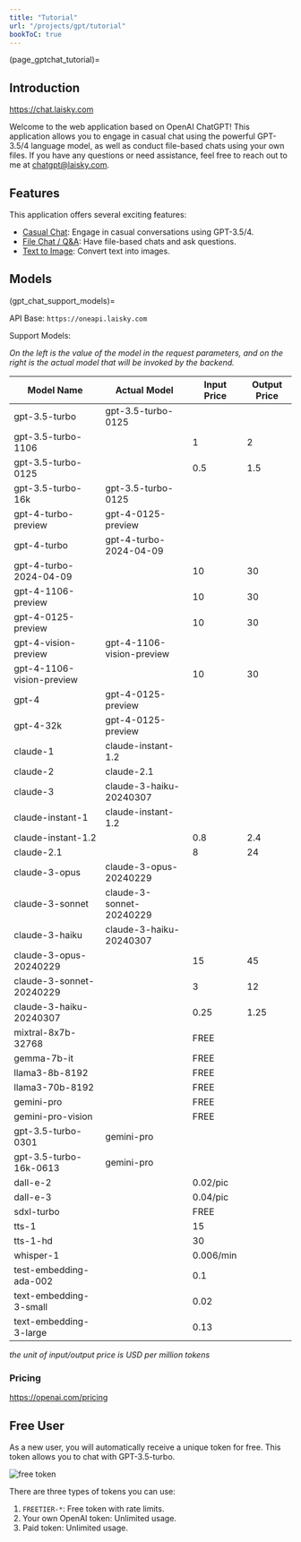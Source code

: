 ```yaml
---
title: "Tutorial"
url: "/projects/gpt/tutorial"
bookToC: true
---
```


(page_gptchat_tutorial)=

## Introduction

<https://chat.laisky.com>

Welcome to the web application based on OpenAI ChatGPT! This application allows you to engage in casual chat using the powerful GPT-3.5/4 language model, as well as conduct file-based chats using your own files. If you have any questions or need assistance, feel free to reach out to me at <chatgpt@laisky.com>.

## Features

This application offers several exciting features:

- [Casual Chat](@page_casual_chat): Engage in casual conversations using GPT-3.5/4.
- [File Chat / Q&amp;A](@page_file_chat): Have file-based chats and ask questions.
- [Text to Image](@page_file_image): Convert text into images.

## Models

(gpt_chat_support_models)=

API Base: `https://oneapi.laisky.com`

Support Models:

_On the left is the value of the model in the request parameters, and on the right is the actual model that will be invoked by the backend._

| Model Name                | Actual Model              | Input Price | Output Price |
| ------------------------- | ------------------------- | ----------- | ------------ |
| gpt-3.5-turbo             | gpt-3.5-turbo-0125        |             |              |
| gpt-3.5-turbo-1106        |                           | 1           | 2            |
| gpt-3.5-turbo-0125        |                           | 0.5         | 1.5          |
| gpt-3.5-turbo-16k         | gpt-3.5-turbo-0125        |             |              |
| gpt-4-turbo-preview       | gpt-4-0125-preview        |             |              |
| gpt-4-turbo               | gpt-4-turbo-2024-04-09    |             |              |
| gpt-4-turbo-2024-04-09    |                           | 10          | 30           |
| gpt-4-1106-preview        |                           | 10          | 30           |
| gpt-4-0125-preview        |                           | 10          | 30           |
| gpt-4-vision-preview      | gpt-4-1106-vision-preview |             |              |
| gpt-4-1106-vision-preview |                           | 10          | 30           |
| gpt-4                     | gpt-4-0125-preview        |             |              |
| gpt-4-32k                 | gpt-4-0125-preview        |             |              |
| claude-1                  | claude-instant-1.2        |             |              |
| claude-2                  | claude-2.1                |             |              |
| claude-3                  | claude-3-haiku-20240307   |             |              |
| claude-instant-1          | claude-instant-1.2        |             |              |
| claude-instant-1.2        |                           | 0.8         | 2.4          |
| claude-2.1                |                           | 8           | 24           |
| claude-3-opus             | claude-3-opus-20240229    |             |              |
| claude-3-sonnet           | claude-3-sonnet-20240229  |             |              |
| claude-3-haiku            | claude-3-haiku-20240307   |             |              |
| claude-3-opus-20240229    |                           | 15          | 45           |
| claude-3-sonnet-20240229  |                           | 3           | 12           |
| claude-3-haiku-20240307   |                           | 0.25        | 1.25         |
| mixtral-8x7b-32768        |                           | FREE        |              |
| gemma-7b-it               |                           | FREE        |              |
| llama3-8b-8192            |                           | FREE        |              |
| llama3-70b-8192           |                           | FREE        |              |
| gemini-pro                |                           | FREE        |              |
| gemini-pro-vision         |                           | FREE        |              |
| gpt-3.5-turbo-0301        | gemini-pro                |             |              |
| gpt-3.5-turbo-16k-0613    | gemini-pro                |             |              |
| dall-e-2                  |                           | 0.02/pic    |              |
| dall-e-3                  |                           | 0.04/pic    |              |
| sdxl-turbo                |                           | FREE        |              |
| tts-1                     |                           | 15          |              |
| tts-1-hd                  |                           | 30          |              |
| whisper-1                 |                           | 0.006/min   |              |
| test-embedding-ada-002    |                           | 0.1         |              |
| text-embedding-3-small    |                           | 0.02        |              |
| text-embedding-3-large    |                           | 0.13        |              |

_the unit of input/output price is USD per million tokens_

### Pricing

<https://openai.com/pricing>

## Free User

As a new user, you will automatically receive a unique token for free. This token allows you to chat with GPT-3.5-turbo.

![free token](https://s3.laisky.com/uploads/2023/09/free-token.png)

There are three types of tokens you can use:

1. `FREETIER-*`: Free token with rate limits.
2. Your own OpenAI token: Unlimited usage.
3. Paid token: Unlimited usage.
